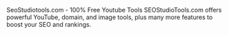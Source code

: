 SeoStudiotools.com - 100% Free Youtube Tools
SEOStudioTools.com offers powerful YouTube, domain, and image tools, plus many more features to boost your SEO and rankings.
